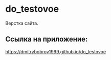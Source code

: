 # do_testovoe

Верстка сайта.

## Ссылка на приложение:

https://dmitrybobrov1999.github.io/do_testovoe
